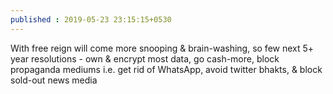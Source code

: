```yaml
---
published : 2019-05-23 23:15:15+0530
---
```


With free reign will come more snooping & brain-washing, so few next 5+ year resolutions - own & encrypt most data, go cash-more, block propaganda mediums i.e. get rid of WhatsApp, avoid twitter bhakts, & block sold-out news media
